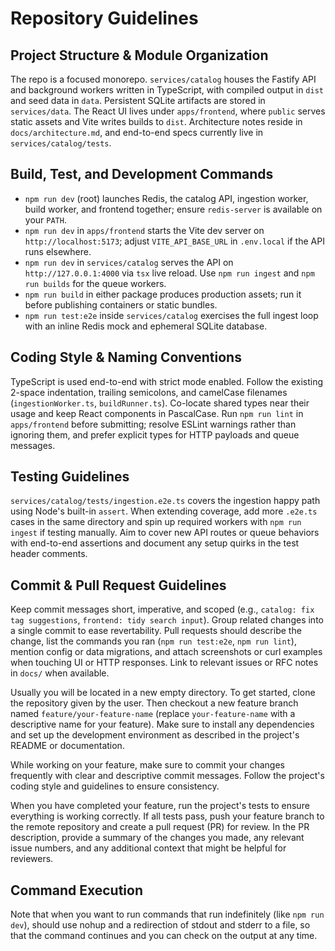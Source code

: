 # Repository Guidelines

## Project Structure & Module Organization
The repo is a focused monorepo. `services/catalog` houses the Fastify API and background workers written in TypeScript, with compiled output in `dist` and seed data in `data`. Persistent SQLite artifacts are stored in `services/data`. The React UI lives under `apps/frontend`, where `public` serves static assets and Vite writes builds to `dist`. Architecture notes reside in `docs/architecture.md`, and end-to-end specs currently live in `services/catalog/tests`.

## Build, Test, and Development Commands
- `npm run dev` (root) launches Redis, the catalog API, ingestion worker, build worker, and frontend together; ensure `redis-server` is available on your `PATH`.
- `npm run dev` in `apps/frontend` starts the Vite dev server on `http://localhost:5173`; adjust `VITE_API_BASE_URL` in `.env.local` if the API runs elsewhere.
- `npm run dev` in `services/catalog` serves the API on `http://127.0.0.1:4000` via `tsx` live reload. Use `npm run ingest` and `npm run builds` for the queue workers.
- `npm run build` in either package produces production assets; run it before publishing containers or static bundles.
- `npm run test:e2e` inside `services/catalog` exercises the full ingest loop with an inline Redis mock and ephemeral SQLite database.

## Coding Style & Naming Conventions
TypeScript is used end-to-end with strict mode enabled. Follow the existing 2-space indentation, trailing semicolons, and camelCase filenames (`ingestionWorker.ts`, `buildRunner.ts`). Co-locate shared types near their usage and keep React components in PascalCase. Run `npm run lint` in `apps/frontend` before submitting; resolve ESLint warnings rather than ignoring them, and prefer explicit types for HTTP payloads and queue messages.

## Testing Guidelines
`services/catalog/tests/ingestion.e2e.ts` covers the ingestion happy path using Node's built-in `assert`. When extending coverage, add more `.e2e.ts` cases in the same directory and spin up required workers with `npm run ingest` if testing manually. Aim to cover new API routes or queue behaviors with end-to-end assertions and document any setup quirks in the test header comments.

## Commit & Pull Request Guidelines
Keep commit messages short, imperative, and scoped (e.g., `catalog: fix tag suggestions`, `frontend: tidy search input`). Group related changes into a single commit to ease revertability. Pull requests should describe the change, list the commands you ran (`npm run test:e2e`, `npm run lint`), mention config or data migrations, and attach screenshots or curl examples when touching UI or HTTP responses. Link to relevant issues or RFC notes in `docs/` when available.

Usually you will be located in a new empty directory. To get started, clone the repository given by the user. Then checkout a new feature branch named `feature/your-feature-name` (replace `your-feature-name` with a descriptive name for your feature). Make sure to install any dependencies and set up the development environment as described in the project's README or documentation.

While working on your feature, make sure to commit your changes frequently with clear and descriptive commit messages. Follow the project's coding style and guidelines to ensure consistency.

When you have completed your feature, run the project's tests to ensure everything is working correctly. If all tests pass, push your feature branch to the remote repository and create a pull request (PR) for review. In the PR description, provide a summary of the changes you made, any relevant issue numbers, and any additional context that might be helpful for reviewers.

## Command Execution 
Note that when you want to run commands that run indefinitely (like `npm run dev`), should use nohup and a redirection of stdout and stderr to a file, so that the command continues and you can check on the output at any time. 
